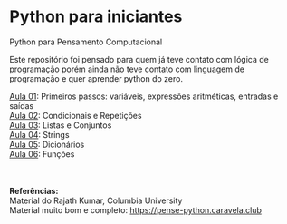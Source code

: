 # Python para iniciantes
Python para Pensamento Computacional

Este repositório foi pensado para quem já teve contato com lógica de programação porém ainda não teve contato com linguagem de programação e quer aprender python do zero. 

[Aula 01](https://github.com/agiribeiro/Python_beginner/blob/master/Aula01.ipynb): Primeiros passos: variáveis, expressões aritméticas, entradas e saídas </a> </br>
[Aula 02](https://github.com/agiribeiro/Python_beginner/blob/master/Aula02.ipynb): Condicionais e Repetições </br>
[Aula 03](https://github.com/agiribeiro/Python_beginner/blob/master/Aula03.ipynb): Listas e Conjuntos </br> 
[Aula 04](https://github.com/agiribeiro/Python_beginner/blob/master/Aula04.ipynb): Strings </br> 
[Aula 05](https://github.com/agiribeiro/Python_beginner/blob/master/Aula05.ipynb): Dicionários </br> 
[Aula 06](https://github.com/agiribeiro/Python_beginner/blob/master/Aula06.ipynb): Funções 



</br> </br>
<strong> Referências: </strong> </br>
 Material do Rajath Kumar, Columbia University </br>
 Material muito bom e completo: https://pense-python.caravela.club
